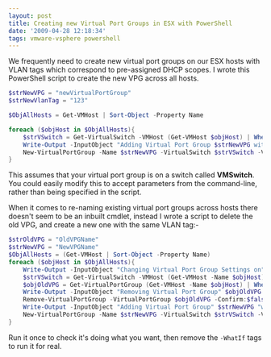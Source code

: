 ```yaml
---
layout: post
title: Creating new Virtual Port Groups in ESX with PowerShell
date: '2009-04-28 12:18:34'
tags: vmware-vsphere powershell
---
```



We frequently need to create new virtual port groups on our ESX hosts with VLAN tags which correspond to pre-assigned DHCP scopes. I wrote this PowerShell script to create the new VPG across all hosts.

<!--more-->

```powershell
$strNewVPG = "newVirtualPortGroup"
$strNewVlanTag = "123"

$ObjAllHosts = Get-VMHost | Sort-Object -Property Name

foreach ($objHost in $ObjAllHosts){
    $strVSwitch = Get-VirtualSwitch -VMHost (Get-VMHost $objHost) | Where-Object { $_.Name -like "VMswitch" }
    Write-Output -InputObject "Adding Virtual Port Group $strNewVPG with VLAN Tag $strNewVlanTag to $objHost"
    New-VirtualPortGroup -Name $strNewVPG -VirtualSwitch $strVSwitch -VLanId $strNewVlanTag
}
```

This assumes that your virtual port group is on a switch called **VMSwitch**. You could easily modify this to accept parameters from the command-line, rather than being specified in the script.

When it comes to re-naming existing virtual port groups across hosts there doesn't seem to be an inbuilt cmdlet, instead I wrote a script to delete the old VPG, and create a new one with the same VLAN tag:-

```powershell
$strOldVPG = "OldVPGName"
$strNewVPG = "NewVPGName"
$ObjAllHosts = (Get-VMHost | Sort-Object -Property Name)
foreach ($objHost in $ObjAllHosts){
    Write-Output -InputObject "Changing Virtual Port Group Settings on" $objHost
    $strVSwitch = Get-VirtualSwitch -VMHost (Get-VMHost -Name $objHost) | Where-Object { $_.Name -match "VMswitch" }
    $objOldVPG = Get-VirtualPortGroup (Get-VMHost -Name $objHost) | Where-Object { $_.Name -match $strOldVPG }
    Write-Output -InputObject "Removing Virtual Port Group" $objOldVPG
    Remove-VirtualPortGroup -VirtualPortGroup $objOldVPG -Confirm:$false -WhatIf
    Write-Output -InputObject "Adding Virtual Port Group" $strNewVPG "with VLAN Tag" $objOldVPG.VLanID
    New-VirtualPortGroup -Name $strNewVPG -VirtualSwitch $strVSwitch -VLanId $objOldVPG.VLanID -Confirm:$false -WhatIf
}
```

Run it once to check it's doing what you want, then remove the `-WhatIf` tags to run it for real.